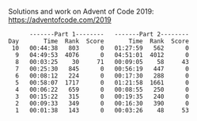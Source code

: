 Solutions and work on Advent of Code 2019:
https://adventofcode.com/2019

          -------Part 1--------   -------Part 2--------
    Day       Time  Rank  Score       Time  Rank  Score
     10   00:44:38   803      0   01:27:59   562      0
      9   04:49:53  4076      0   04:51:01  4012      0
      8   00:03:25    30     71   00:09:05    58     43
      7   00:25:30   845      0   00:56:19   447      0
      6   00:08:12   224      0   00:17:30   288      0
      5   00:58:07  1717      0   01:21:58  1661      0
      4   00:06:22   659      0   00:08:55   250      0
      3   00:15:22   315      0   00:19:35   240      0
      2   00:09:33   349      0   00:16:30   390      0
      1   00:01:38   143      0   00:03:26    48     53
